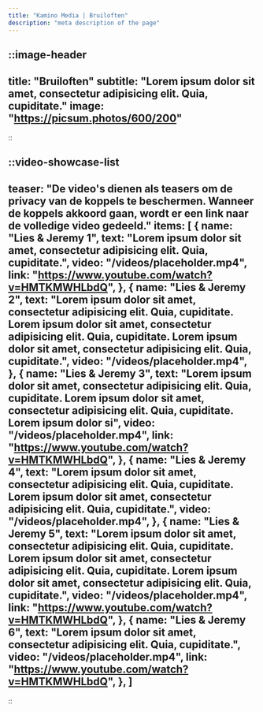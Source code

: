 ```yaml
---
title: "Kamino Media | Bruiloften"
description: "meta description of the page"
---
```


::image-header
---
title: "Bruiloften"
subtitle: "Lorem ipsum dolor sit amet, consectetur adipisicing elit. Quia, cupiditate."
image: "https://picsum.photos/600/200"
---
::

::video-showcase-list
---
teaser: "De video's dienen als teasers om de privacy van de koppels te beschermen. Wanneer de koppels akkoord gaan, wordt er een link naar de volledige video gedeeld."
items: [
  {
    name: "Lies & Jeremy 1",
    text: "Lorem ipsum dolor sit amet, consectetur adipisicing elit. Quia, cupiditate.",
    video: "/videos/placeholder.mp4",
    link: "https://www.youtube.com/watch?v=HMTKMWHLbdQ",
  },
  {
    name: "Lies & Jeremy 2",
    text: "Lorem ipsum dolor sit amet, consectetur adipisicing elit. Quia, cupiditate. Lorem ipsum dolor sit amet, consectetur adipisicing elit. Quia, cupiditate. Lorem ipsum dolor sit amet, consectetur adipisicing elit. Quia, cupiditate.",
    video: "/videos/placeholder.mp4",
  },
  {
    name: "Lies & Jeremy 3",
    text: "Lorem ipsum dolor sit amet, consectetur adipisicing elit. Quia, cupiditate. Lorem ipsum dolor sit amet, consectetur adipisicing elit. Quia, cupiditate. Lorem ipsum dolor si",
    video: "/videos/placeholder.mp4",
    link: "https://www.youtube.com/watch?v=HMTKMWHLbdQ",
  },
  {
    name: "Lies & Jeremy 4",
    text: "Lorem ipsum dolor sit amet, consectetur adipisicing elit. Quia, cupiditate. Lorem ipsum dolor sit amet, consectetur adipisicing elit. Quia, cupiditate.",
    video: "/videos/placeholder.mp4",
  },
  {
    name: "Lies & Jeremy 5",
    text: "Lorem ipsum dolor sit amet, consectetur adipisicing elit. Quia, cupiditate. Lorem ipsum dolor sit amet, consectetur adipisicing elit. Quia, cupiditate. Lorem ipsum dolor sit amet, consectetur adipisicing elit. Quia, cupiditate.",
    video: "/videos/placeholder.mp4",
    link: "https://www.youtube.com/watch?v=HMTKMWHLbdQ",
  },
  {
    name: "Lies & Jeremy 6",
    text: "Lorem ipsum dolor sit amet, consectetur adipisicing elit. Quia, cupiditate.",
    video: "/videos/placeholder.mp4",
    link: "https://www.youtube.com/watch?v=HMTKMWHLbdQ",
  },
]
---
::